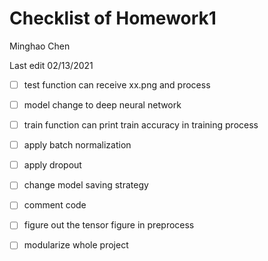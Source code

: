 # Checklist of Homework1

Minghao Chen

Last edit 02/13/2021

- [ ] test function can receive xx.png and process
- [ ] model change to deep neural network
- [ ] train function can print train accuracy in training process
- [ ] apply batch normalization
- [ ] apply dropout
- [ ] change model saving strategy
- [ ] comment code
- [ ] figure out the tensor figure in preprocess
- [ ] modularize whole project

